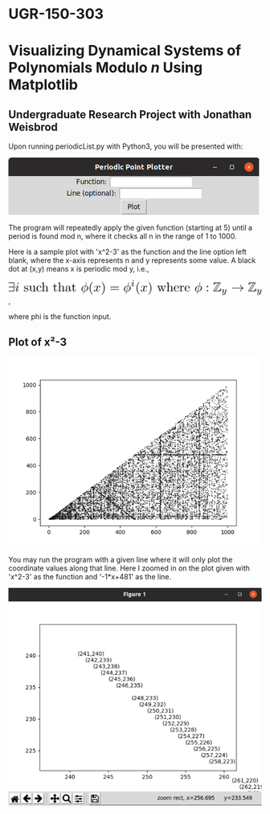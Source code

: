# UGR-150-303
<h1>Visualizing Dynamical Systems of Polynomials Modulo <i>n</i> Using Matplotlib</h1>
<h2>Undergraduate Research Project with Jonathan Weisbrod</h2>

Upon running periodicList.py with Python3, you will be presented with:

![GUI](periodicListGUI.png)

The program will repeatedly apply the given function (starting at 5) until a period is found mod n, where it checks all n in the range of 1 to 1000.

Here is a sample plot with 'x^2-3' as the function and the line option left blank, where the x-axis represents n and y represents some value. A black dot at (x,y) means x is periodic mod y, i.e.,

![](periodicTex.png),

where phi is the function input.

<h2>Plot of x²-3</h2>

![alt tag](figure_1.png)

You may run the program with a given line where it will only plot the coordinate values along that line. Here I zoomed in on the plot given with 'x^2-3' as the function and '-1*x+481' as the line.

![](-1xplus481.png)
